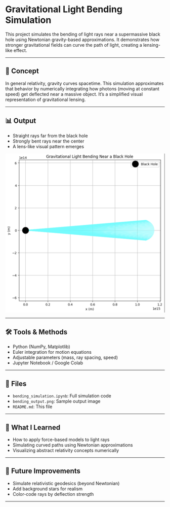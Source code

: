 # Gravitational Light Bending Simulation

This project simulates the bending of light rays near a supermassive black hole using Newtonian gravity-based approximations. It demonstrates how stronger gravitational fields can curve the path of light, creating a lensing-like effect.

---

## 🧠 Concept

In general relativity, gravity curves spacetime. This simulation approximates that behavior by numerically integrating how photons (moving at constant speed) get deflected near a massive object. It’s a simplified visual representation of gravitational lensing.

---

## 📊 Output

- Straight rays far from the black hole
- Strongly bent rays near the center
- A lens-like visual pattern emerges

![bending](Gravitational%20Light%20Bending.png)


---

## 🛠 Tools & Methods

- Python (NumPy, Matplotlib)
- Euler integration for motion equations
- Adjustable parameters (mass, ray spacing, speed)
- Jupyter Notebook / Google Colab

---

## 📁 Files

- `bending_simulation.ipynb`: Full simulation code
- `bending_output.png`: Sample output image
- `README.md`: This file

---

## 🚀 What I Learned

- How to apply force-based models to light rays
- Simulating curved paths using Newtonian approximations
- Visualizing abstract relativity concepts numerically

---

## 🔭 Future Improvements

- Simulate relativistic geodesics (beyond Newtonian)
- Add background stars for realism
- Color-code rays by deflection strength

---
